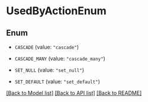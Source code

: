 # UsedByActionEnum

## Enum


* `CASCADE` (value: `"cascade"`)

* `CASCADE_MANY` (value: `"cascade_many"`)

* `SET_NULL` (value: `"set_null"`)

* `SET_DEFAULT` (value: `"set_default"`)


[[Back to Model list]](../README.md#documentation-for-models) [[Back to API list]](../README.md#documentation-for-api-endpoints) [[Back to README]](../README.md)


